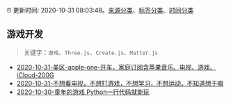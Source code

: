 :alarm_clock: 更新时间: 2020-10-31 08:03:48。[来源分类](../README.md)、[标签分类](../TAGS.md)、[时间分类](../TIMELINE.md)

## 游戏开发


> 关键字：`游戏`、`Three.js`、`Create.js`、`Matter.js`



- [2020-10-31-美区-apple-one-开车，家庭订阅含苹果音乐、电视、游戏、iCloud-200G](https://www.v2ex.com/t/720495) 
- [2020-10-31-不想看电视，不想打游戏，不想学习，不想运动，不知道想干嘛](https://www.v2ex.com/t/720454) 
- [2020-10-30-童年的游戏,Python一行代码就能玩](https://sec.thief.one/article_content?a_id=d951a25251f72fc57652bcf154816ee7) 